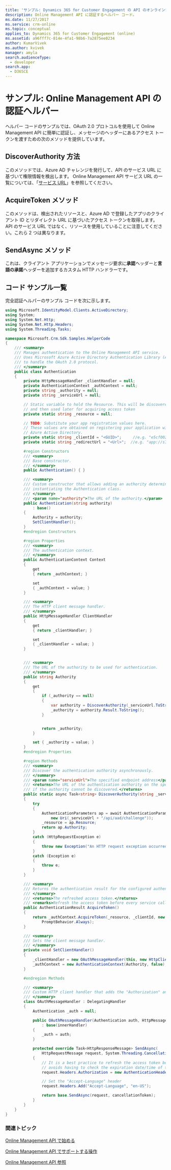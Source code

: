 ```yaml
---
title: 'サンプル: Dynamics 365 for Customer Engagement の API のオンライン管理のヘルパーを認証 | MicrosoftDocs'
description: Online Management API に認証するヘルパー コード。
ms.date: 11/27/2017
ms.service: crm-online
ms.topic: conceptual
applies_to: Dynamics 365 for Customer Engagement (online)
ms.assetid: a96fff7c-814e-4fa1-98b6-7a2875ee0234
author: KumarVivek
ms.author: kvivek
manager: amyla
search.audienceType:
  - developer
search.app:
  - D365CE
---
```

# <a name="sample-authentication-helper-for-the-online-management-api"></a>サンプル: Online Management API の認証ヘルパー 

ヘルパー コードのサンプルでは、OAuth 2.0 プロトコルを使用して Online Management API に簡単に認証し、メッセージのヘッダーにあるアクセス トークンを渡すための次のメソッドを提供しています。

## <a name="discoverauthority-method"></a>DiscoverAuthority 方法
このメソッドでは、Azure AD チャレンジを発行して、API のサービス URL に基づいて権限情報を検出します。 Online Management API サービス URL の一覧については、「[サービス URL](get-started-online-management-api.md#service-url)」を参照してください。 

## <a name="acquiretoken-method"></a>AcquireToken メソッド
このメソッドは、検出されたリソースと、Azure AD で登録したアプリのクライアント ID とリダイレクト URL に基づいたアクセス トークンを取得します。 API のサービス URL ではなく、リソースを使用していることに注意してください。これら 2 つは異なります。


## <a name="sendasync-method"></a>SendAsync メソッド

これは、クライアント アプリケーションでメッセージ要求に**承認**ヘッダーと**言語の承諾**ヘッダーを追加するカスタム HTTP ハンドラーです。

## <a name="code-sample-listing"></a>コード サンプル一覧 

完全認証ヘルパーのサンプル コードを次に示します。

```csharp
using Microsoft.IdentityModel.Clients.ActiveDirectory;
using System;
using System.Net.Http;
using System.Net.Http.Headers;
using System.Threading.Tasks;

namespace Microsoft.Crm.Sdk.Samples.HelperCode
{
    /// <summary>
    /// Manages authentication to the Online Management API service.
    /// Uses Microsoft Azure Active Directory Authentication Library (ADAL) 
    /// to handle the OAuth 2.0 protocol. 
    /// </summary>
    public class Authentication
    {
        private HttpMessageHandler _clientHandler = null;
        private AuthenticationContext _authContext = null;
        private string _authority = null;        
        private string _serviceUrl = null;

        // Static variable to hold the Resource. This will be discovered
        // and then used later for acquiring access token
        private static string _resource = null;        

        // TODO: Substitute your app registration values here.
        // These values are obtained on registering your application with the 
        // Azure Active Directory.
        private static string _clientId = "<GUID>";     //e.g. "e5cf0024-a66a-4f16-85ce-99ba97a24bb2"
        private static string _redirectUrl = "<Url>";  //e.g. "app://s7cf7712-b773-4f16-92b3-34cs97a25cc7"

        #region Constructors
        /// <summary>
        /// Base constructor.
        /// </summary>
        public Authentication() { }

        /// <summary>
        /// Custom constructor that allows adding an authority determined asynchronously before 
        /// instantiating the Authentication class.
        /// </summary>                
        /// <param name="authority">The URL of the authority.</param>
        public Authentication(string authority)
            : base()
        {
            Authority = authority;
            SetClientHandler();
        }
        #endregion Constructors

        #region Properties
        /// <summary>
        /// The authentication context.
        /// </summary>
        public AuthenticationContext Context
        {
            get
            { return _authContext; }

            set
            { _authContext = value; }
        }

        /// <summary>
        /// The HTTP client message handler.
        /// </summary>
        public HttpMessageHandler ClientHandler
        {
            get
            { return _clientHandler; }

            set
            { _clientHandler = value; }
        }


        /// <summary>
        /// The URL of the authority to be used for authentication.
        /// </summary>
        public string Authority
        {
            get
            {
                if (_authority == null)
                {
                    var authority = DiscoverAuthority(_serviceUrl.ToString());
                    _authority = authority.Result.ToString();
                }


                return _authority;
            }

            set { _authority = value; }
        }
        #endregion Properties

        #region Methods
        /// <summary>
        /// Discover the authentication authority asynchronously.
        /// </summary>
        /// <param name="serviceUrl">The specified endpoint address</param>
        /// <returns>The URL of the authentication authority on the specified endpoint address, or an empty string
        /// if the authority cannot be discovered.</returns>
        public static async Task<string> DiscoverAuthority(string _serviceUrl)
        {
            try
            {
                AuthenticationParameters ap = await AuthenticationParameters.CreateFromResourceUrlAsync(
                    new Uri(_serviceUrl + "/api/aad/challenge"));
                _resource = ap.Resource;
                return ap.Authority;
            }
            catch (HttpRequestException e)
            {
                throw new Exception("An HTTP request exception occurred during authority discovery.", e);
            }
            catch (Exception e)
            {
                throw e;
            }
        }

        /// <summary>
        /// Returns the authentication result for the configured authentication context.
        /// </summary>
        /// <returns>The refreshed access token.</returns>
        /// <remarks>Refresh the access token before every service call to avoid having to manage token expiration.</remarks>
        public AuthenticationResult AcquireToken()
        {
            return _authContext.AcquireToken(_resource, _clientId, new Uri(_redirectUrl),
                PromptBehavior.Always);
        }

        /// <summary>
        /// Sets the client message handler.
        /// </summary>
        private void SetClientHandler()
        {
            _clientHandler = new OAuthMessageHandler(this, new HttpClientHandler());
            _authContext = new AuthenticationContext(Authority, false);
        }

        #endregion Methods

        /// <summary>
        /// Custom HTTP client handler that adds the "Authorization" and "Accept-Language" headers to message requests.
        /// </summary>
        class OAuthMessageHandler : DelegatingHandler
        {
            Authentication _auth = null;

            public OAuthMessageHandler(Authentication auth, HttpMessageHandler innerHandler)
                : base(innerHandler)
            {
                _auth = auth;
            }

            protected override Task<HttpResponseMessage> SendAsync(
                HttpRequestMessage request, System.Threading.CancellationToken cancellationToken)
            {
                // It is a best practice to refresh the access token before every message request is sent. Doing so
                // avoids having to check the expiration date/time of the token. This operation is quick.
                request.Headers.Authorization = new AuthenticationHeaderValue("Bearer", _auth.AcquireToken().AccessToken);

                // Set the "Accept-Language" header
                request.Headers.Add("Accept-Language", "en-US");

                return base.SendAsync(request, cancellationToken);
            }
        }
    }
}
```

### <a name="related-topics"></a>関連トピック  

[Online Management API で始める](get-started-online-management-api.md)

[Online Management API でサポートする操作](operations-supported.md)

[Online Management API 参照](/rest/api/admin.services.crm.dynamics.com)
